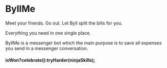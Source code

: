 # ByllMe

Meet your friends. Go out. Let Byll split the bills for you.

Everything you need in one single place.


ByllMe is a messenger bot which the main purpose is to save all expenses you send in a messenger conversation.

#### isWon?celebrate():tryHarder(ninjaSkills);
